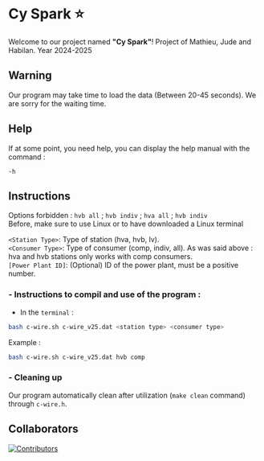 # Cy Spark ⭐
Welcome to our project named **"Cy Spark"**! 
Project of Mathieu, Jude and Habilan. Year 2024-2025<br>
## Warning
Our program may take time to load the data (Between 20-45 seconds). We are sorry for the waiting time.

## Help
If at some point, you need help, you can display the help manual with the command : <br>
```
-h
```

## Instructions 
Options forbidden : `hvb all` ; `hvb indiv` ; `hva all` ; `hvb indiv`<br>
Before, make sure to use Linux or to have downloaded a Linux terminal

`<Station Type>`: Type of station (hva, hvb, lv).<br>
`<Consumer Type>`: Type of consumer (comp, indiv, all). As was said above : hva and hvb stations only works with comp consumers.<br>
`[Power Plant ID]`: (Optional) ID of the power plant, must be a positive number.<br>

### - Instructions to compil and use of the program :
- In the `terminal` :
```sh 
bash c-wire.sh c-wire_v25.dat <station type> <consumer type>
```
Example :
```sh
bash c-wire.sh c-wire_v25.dat hvb comp
```

### - Cleaning up
Our program automatically clean after utilization (`make clean` command) through `c-wire.h`.
## Collaborators 
<a href="https://github.com/Sparthuus/CySpark/graphs/contributors">
  <img src="https://contrib.rocks/image?repo=Sparthuus/CySpark" alt="Contributors" />
</a>
